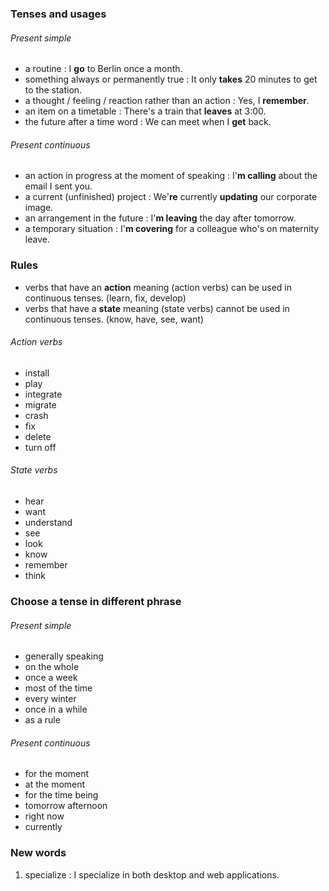 ### Tenses and usages
###### Present simple
- a routine : I **go** to Berlin once a month.
- something always or permanently true : It only **takes** 20 minutes to get to the station.
- a thought / feeling / reaction rather than an action : Yes, I **remember**.
- an item on a timetable : There's a train that **leaves** at 3:00.
- the future after a time word : We can meet when I **get** back.
###### Present continuous
- an action in progress at the moment of speaking : I'**m calling** about the email I sent you.
- a current (unfinished) project : We'**re** currently **updating** our corporate image.
- an arrangement in the future : I'**m leaving** the day after tomorrow.
- a temporary situation : I'**m covering** for a colleague who's on maternity leave.
### Rules
- verbs that have an **action** meaning (action verbs) can be used in continuous tenses. (learn, fix, develop)
- verbs that have a **state** meaning (state verbs) cannot be used in continuous tenses. (know, have, see, want)
###### Action verbs
- install
- play
- integrate
- migrate
- crash
- fix
- delete
- turn off
###### State verbs
- hear
- want
- understand
- see
- look
- know
- remember
- think
### Choose a tense in different phrase
###### Present simple
- generally speaking
- on the whole
- once a week
- most of the time
- every winter
- once in a while
- as a rule
###### Present continuous
- for the moment
- at the moment
- for the time being
- tomorrow afternoon
- right now
- currently
### New words
1. specialize : I specialize in both desktop and web applications.
